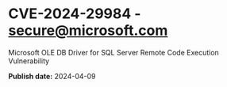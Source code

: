 # CVE-2024-29984 - secure@microsoft.com

Microsoft OLE DB Driver for SQL Server Remote Code Execution Vulnerability

**Publish date:** 2024-04-09
